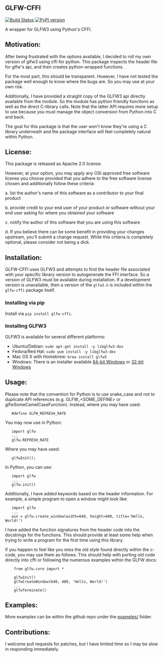 GLFW-CFFI
---------
[![Build Status](https://travis-ci.org/brianbruggeman/glfw-cffi.svg)](https://travis-ci.org/brianbruggeman/glfw-cffi)
[![PyPI version](https://badge.fury.io/py/glfw-cffi.svg)](https://pypi.python.org/pypi/glfw-cffi)

A wrapper for GLFW3 using Python's CFFI.

## Motivation:

After being frustrated with the options available, I decided to roll my
own version of glfw3 using cffi for python.  This package inspects the
header file for glfw's api, and then creates python-wrapped functions.

For the most part, this should be transparent.  However, I have not
tested the package well enough to know where the bugs are.  So you may
use at your own risk.

Additionally, I have provided a straight copy of the GLFW3 api directly
available from the module.  So the module has python friendly functions
as well as the direct C-library calls.  Note that the latter API requires
more setup to use because you must manage the object conversion from
Python into C and back.

The goal for this package is that the user won't know they're using
a C library underneath and the package interface will feel completely
natural within Python.

## License:

This package is released as Apache 2.0 license.

However, at your option, you may apply any OSI approved free software
license you choose provided that you adhere to the free software license
chosen and additionally follow these criteria:

 a. list the author's name of this software as a contributor to your
    final product

 b. provide credit to your end user of your product or software without
    your end user asking for where you obtained your software

 c. notify the author of this software that you are using this software

 d. If you believe there can be some benefit in providing your changes
    upstream, you'll submit a change request.  While this criteria is
    completely optional, please consider not being a dick.

## Installation:

GLFW-CFFI uses GLFW3 and attempts to find the header file associated with your
specific library version to autogenerate the FFI interface.  So a version of
GLFW3 must be available during installation.  If a development version is
unavailable, then a version of the `glfw3.h` is included within the `glfw-cffi`
package itself.

### Installing via pip

Install via `pip install glfw-cffi`.

### Installing GLFW3

GLFW3 is available for several different platforms:

- Ubuntu/Debian: `sudo apt-get install -y libglfw3-dev`
- Fedora/Red Hat: `sudo yum install -y libglfw3-dev`
- Mac OS X with Homebrew: `brew install glfw3`
- Windows: There is an installer available
  [64-bit Windows](https://github.com/glfw/glfw/releases/download/3.1.2/glfw-3.1.2.bin.WIN64.zip) or
  [32-bit Windows](https://github.com/glfw/glfw/releases/download/3.1.2/glfw-3.1.2.bin.WIN32.zip)

## Usage:

Please note that the convention for Python is to use snake_case and not
to duplicate API references (e.g. GLFW_<SOME_DEFINE> or glfwSomeCamelCaseFunction).  Instead, where you may have used:

       #define GLFW_REFRESH_RATE

You may now use in Python:

       import glfw
       ...
       glfw.REFRESH_RATE

Where you may have used:

       glfwInit();

In Python, you can use:

       import glfw
       ...
       glfw.init()

Additionally, I have added keywords based on the header information.
For example, a simple program to open a window might look like:

       import glfw
       ...
       win = glfw.create_window(width=640, height=480, title='Hello, World!')

I have added the function signatures from the header code into the
docstrings for the functions.  This should provide at least some help
when trying to write a program for the first time using this library.

If you happen to feel like you miss the old style found directly within
the c-code, you may use them as follows.  This should help with porting
old code directly into cffi or following the numerous examples within
the GLFW docs:

        from glfw.core import *

        glfwInit()
        glfwCreateWindow(640, 480, 'Hello, World!')
        ...
        glfwTerminate()

## Examples:

More examples can be within the github repo under the [examples/](https://github.com/brianbruggeman/glfw-cffi/tree/develop/examples) folder.


## Contributions:

I welcome pull requests for patches, but I have limited time so I may
be slow in responding immediately.

